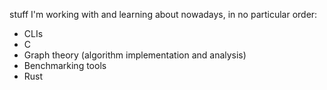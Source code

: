 stuff I'm working with and learning about nowadays, in no particular order:

* CLIs
* C
* Graph theory (algorithm implementation and analysis)
* Benchmarking tools
* Rust
